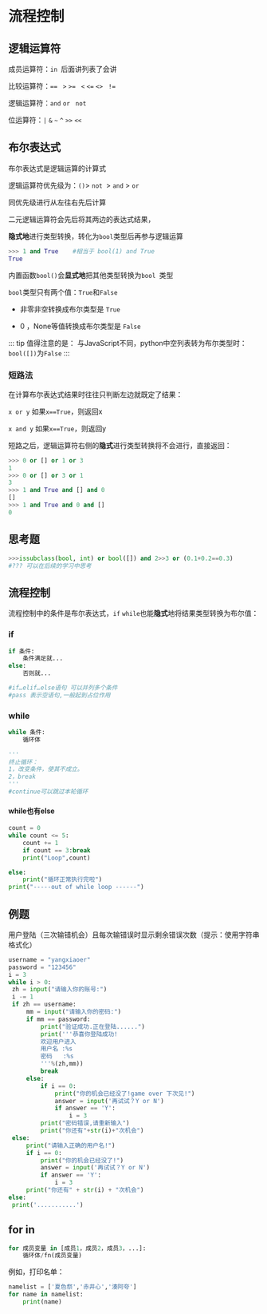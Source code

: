 # 流程控制

## 逻辑运算符

成员运算符：`in `后面讲列表了会讲

比较运算符：`==`	` >`	`>=`	` <`	`<=`	`<>`	` !=`

逻辑运算符：`and`	 `or`	` not`

位运算符：`|`  `&` `~` `^` `>>` `<<`

## 布尔表达式

布尔表达式是逻辑运算的计算式

逻辑运算符优先级为：`()`> `not `> `and` > `or`

同优先级进行从左往右先后计算

二元逻辑运算符会先后将其两边的表达式结果，

**隐式地**进行类型转换，转化为`bool`类型后再参与逻辑运算

```python
>>> 1 and True    #相当于 bool(1) and True
True
```

内置函数`bool()`会**显式地**把其他类型转换为`bool `类型

`bool`类型只有两个值：`True`和`False`

- 非零非空转换成布尔类型是 `True`

- 0 ，None等值转换成布尔类型是 `False`

::: tip 值得注意的是：
与JavaScript不同，python中空列表转为布尔类型时：`bool([])`为`False`
:::

### 短路法

在计算布尔表达式结果时往往只判断左边就既定了结果：

`x or y` 如果`x==True`，则返回x

`x and y` 如果`x==True`，则返回y

短路之后，逻辑运算符右侧的**隐式**进行类型转换将不会进行，直接返回：

```python
>>> 0 or [] or 1 or 3
1
>>> 0 or [] or 3 or 1
3
>>> 1 and True and [] and 0
[]
>>> 1 and True and 0 and []
0
```



## 思考题

```python
>>>issubclass(bool, int) or bool([]) and 2>>3 or (0.1+0.2==0.3)
#??? 可以在后续的学习中思考
```



## 流程控制

流程控制中的条件是布尔表达式，`if` `while`也能**隐式**地将结果类型转换为布尔值：

### if

```python
if 条件:
    条件满足就...
else:
    否则就...

#if…elif…else语句 可以并列多个条件
#pass 表示空语句,一般起到占位作用 
```

### while

```python
while 条件:
    循环体
    
'''
终止循环：
1，改变条件，使其不成立。
2，break
'''
#continue可以跳过本轮循环
```
#### while也有else

```python
count = 0
while count <= 5:
    count += 1
    if count == 3:break
    print("Loop",count)

else:
    print("循环正常执行完啦")
print("-----out of while loop ------")
```


## 例题

用户登陆（三次输错机会）且每次输错误时显示剩余错误次数（提示：使用字符串格式化）

```python
username = "yangxiaoer"
password = "123456"
i = 3
while i > 0:
 zh = input("请输入你的账号:")
 i -= 1
 if zh == username:
     mm = input("请输入你的密码:")
     if mm == password:
         print("验证成功.正在登陆......")
         print('''恭喜你登陆成功!
         欢迎用户进入
         用户名 :%s
         密码   :%s
         '''%(zh,mm))
         break
     else:
         if i == 0:
             print("你的机会已经没了!game over 下次见!")
             answer = input('再试试？Y or N')
             if answer == 'Y':
                 i = 3
         print("密码错误,请重新输入")
         print("你还有"+str(i)+"次机会")
 else:
     print("请输入正确的用户名!")
     if i == 0:
         print("你的机会已经没了!")
         answer = input('再试试？Y or N')
         if answer == 'Y':
             i = 3
     print("你还有" + str(i) + "次机会")
else:
 print('...........')
```



## for  in

```python
for 成员变量 in [成员1，成员2，成员3，...]:
	循环体/fn(成员变量)
```

例如，打印名单：

```python
namelist = ['夏色祭','赤井心','湊阿夸']
for name in namelist:
	print(name)
```

